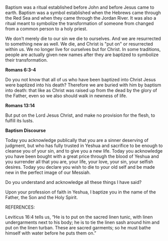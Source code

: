 Baptism was a ritual established before John and before Jesus came to earth. Baptism was a symbol established when the Hebrews came through the Red Sea and when they came through the Jordan River. It was also a ritual meant to symbolize the transformation of someone from changed from a common person to a holy priest.

We don't merely die to our sin we die to ourselves. And we are resurrected to something new as well. We die, and Christ is "put on" or resurrected within us. We no longer live for ourselves but for Christ. In some traditions, people are actually given new names after they are baptized to symbolize their transformation.

**Romans 6:3-4**

Do you not know that all of us who have been baptized into Christ Jesus were baptized into his death? Therefore we are buried with him by baptism into death: that like as Christ was raised up from the dead by the glory of the Father, even so we also should walk in newness of life.

**Romans 13:14**

But put on the Lord Jesus Christ, and make no provision for the flesh, to fulfill its lusts.

**Baptism Discourse**

Today you acknowledge publically that you are a sinner deserving of judgment, but who has fully trusted in Yeshua and sacrifice to be enough to cleanse you of your sin, and to give you a new life. Today you acknowledge you have been bought with a great price through the blood of Yeshua and you surrender all that you are, your life, your love, your sin, your selfish desires. Today you declare you wish to die to your old self and be made new in the perfect image of our Messiah.

Do you understand and acknowledge all these things I have said?

Upon your profession of faith in Yeshua, I baptize you in the name of the Father, the Son and the Holy Spirit.

REFERENCES:

Leviticus 16:4 tells us, “He is to put on the sacred linen tunic, with linen undergarments next to his body; he is to tie the linen sash around him and put on the linen turban. These are sacred garments; so he must bathe himself with water before he puts them on.”